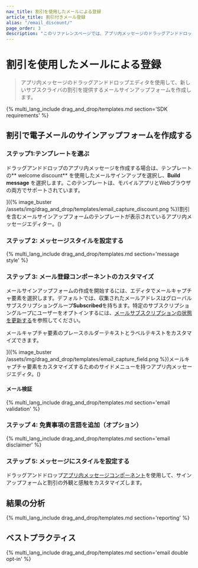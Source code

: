 ```yaml
---
nav_title: 割引を使用したメールによる登録
article_title: 割引付きメール登録
alias: "/email_discount/"
page_order: 3
description: "このリファレンスページでは、アプリ内メッセージのドラッグアンドドロップエディタを使用して、新しいサブスクライバの割引を提供する電子メールサインアップフォームを構築する方法について説明します。"
---
```


# 割引を使用したメールによる登録

> アプリ内メッセージのドラッグアンドドロップエディタを使用して、新しいサブスクライバの割引を提供するメールサインアップフォームを作成します。

{% multi_lang_include drag_and_drop/templates.md section='SDK requirements' %}

## 割引で電子メールのサインアップフォームを作成する

### ステップ1:テンプレートを選ぶ

ドラッグアンドドロップのアプリ内メッセージを作成する場合は、テンプレートの** welcome discount** を使用したメールサインアップを選択し、**Build message** を選択します。このテンプレートは、モバイルアプリとWebブラウザの両方でサポートされています。

]({% image_buster /assets/img/drag_and_drop/templates/email_capture_discount.png %})割引を含むメールサインアップフォームのテンプレートが表示されているアプリ内メッセージエディター。()

### ステップ 2: メッセージスタイルを設定する

{% multi_lang_include drag_and_drop/templates.md section='message style' %}

### ステップ 3: メール登録コンポーネントのカスタマイズ

メールサインアップフォームの作成を開始するには、エディタでメールキャプチャ要素を選択します。デフォルトでは、収集されたメールアドレスはグローバルサブスクリプショングループ**Subscribed**を持ちます。特定のサブスクリプショングループにユーザーをオプトインするには、[メールサブスクリプションの状態を更新する]({{site.baseurl}}/user_guide/message_building_by_channel/email/managing_user_subscriptions#updating-email-subscription-states)を参照してください。

メールキャプチャ要素のプレースホルダーテキストとラベルテキストをカスタマイズできます。

]({% image_buster /assets/img/drag_and_drop/templates/email_capture_field.png %})メールキャプチャ要素をカスタマイズするためのサイドメニューを持つアプリ内メッセージエディタ。()

#### メール検証

{% multi_lang_include drag_and_drop/templates.md section='email validation' %}

### ステップ 4: 免責事項の言語を追加（オプション）

{% multi_lang_include drag_and_drop/templates.md section='email disclaimer' %}

### ステップ 5: メッセージにスタイルを設定する

ドラッグアンドドロップ[アプリ内メッセージコンポーネント]({{site.baseurl}}/user_guide/message_building_by_channel/in-app_messages/drag_and_drop/style_settings/#message-components)を使用して、サインアップフォームと割引の外観と感触をカスタマイズします。

## 結果の分析

{% multi_lang_include drag_and_drop/templates.md section='reporting' %}

## ベストプラクティス

{% multi_lang_include drag_and_drop/templates.md section='email double opt-in' %}



